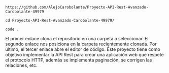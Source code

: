 ```
https://github.com/AlejoCarobolante/Proyecto-API-Rest-Avanzado-Carobolante-49979
```
```
cd Proyecto-API-Rest-Avanzado-Carobolante-49979/
```
```
code .
```

El primer enlace clona el repositorio en una carpeta a seleccionar.
El segundo enlace nos posiciona en la carpeta recientemente clonada.
Por último, el tercer enlace abre el editor de código.
Éste proyecto tiene como objetivo implementar la API Rest para crear una aplicación web que respete el protocolo HTTP, además se implementa paginación, se corrigen las relaciones, etc.

